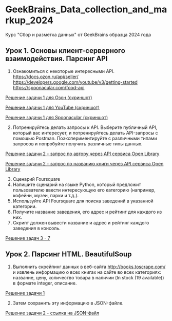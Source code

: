# GeekBrains_Data_collection_and_markup_2024
Курс "Сбор и разметка данных" от GeekBrains образца 2024 года

## Урок 1. Основы клиент-серверного взаимодействия. Парсинг API
1. Ознакомиться с некоторые интересными API. https://docs.ozon.ru/api/seller/ https://developers.google.com/youtube/v3/getting-started https://spoonacular.com/food-api

[Решение задачи 1 для Озон (скриншот)](https://github.com/AndreyOmi/GeekBrains_Data_collection_and_markup_2024/blob/main/Seminar_№1/Изучение%20API%20Озон.JPG)

[Решение задачи 1 для YouTube (скриншот)](https://github.com/AndreyOmi/GeekBrains_Data_collection_and_markup_2024/blob/main/Seminar_№1/Изучение%20API%20Youtube_.JPG)

[Решение задачи 1 для Spoonacular (скриншот)](https://github.com/AndreyOmi/GeekBrains_Data_collection_and_markup_2024/blob/main/Seminar_№1/Изучение%20API%20spoonacular_.JPG)

2. Потренируйтесь делать запросы к API. Выберите публичный API, который вас интересует, и потренируйтесь делать API-запросы с помощью Postman. Поэкспериментируйте с различными типами запросов и попробуйте получить различные типы данных.

[Решение задачи 2 - запрос по автору через API сервиса Open Library](https://github.com/AndreyOmi/GeekBrains_Data_collection_and_markup_2024/blob/main/Seminar_№1/Публичный%20API%20Open%20Library%20Поиск%20по%20автору.JPG)

[Решение задачи 2 - запрос по названию книги через API сервиса Open Library](https://github.com/AndreyOmi/GeekBrains_Data_collection_and_markup_2024/blob/main/Seminar_№1/Публичный%20API%20Open%20Library%20Поиск%20по%20книге.JPG)

3. Сценарий Foursquare
4. Напишите сценарий на языке Python, который предложит пользователю ввести интересующую его категорию (например, кофейни, музеи, парки и т.д.).
5. Используйте API Foursquare для поиска заведений в указанной категории.
6. Получите название заведения, его адрес и рейтинг для каждого из них.
7. Скрипт должен вывести название и адрес и рейтинг каждого заведения в консоль.

[Решение задач 3 - 7](https://github.com/AndreyOmi/GeekBrains_Data_collection_and_markup_2024/blob/main/Seminar_№1/homework_seminar_1_05-03-2024_.ipynb)

## Урок 2. Парсинг HTML. BeautifulSoup
1. Выполнить скрейпинг данных в веб-сайта http://books.toscrape.com/ и извлечь информацию о всех книгах на сайте во всех категориях: название, цену, количество товара в наличии (In stock (19 available)) в формате integer, описание.

[Решение задачи 1](https://github.com/AndreyOmi/GeekBrains_Data_collection_and_markup_2024/blob/main/Seminar_№2/homework_seminar_2_08-03-2024.ipynb)

2. Затем сохранить эту информацию в JSON-файле.

[Решение задачи 2 - ссылка на JSON-файл](https://github.com/AndreyOmi/GeekBrains_Data_collection_and_markup_2024/blob/main/Seminar_№2/books_from_books.toscrape.com.json)
   
